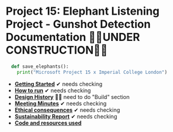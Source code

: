 # Project 15: Elephant Listening Project - Gunshot Detection Documentation 👷‍♂️UNDER CONSTRUCTION👷‍♀️

```python
  def save_elephants():
    print("Microsoft Project 15 x Imperial College London")
```

* [__Getting Started__](gettingstarted.md) ✔ needs checking
* [__How to run__](howtorun.md) ✔ needs checking
* [__Design History__](designhistory.md) 👷‍♂️ need to do "Build" section
* [__Meeting Minutes__](meetingminutes.md) ✔ needs checking
* [__Ethical consequences__](ethical.md) ✔ needs checking
* [__Sustainability Report__](sustainability.md) ✔ needs checking
* [__Code and resources used__](coderesources.md)
